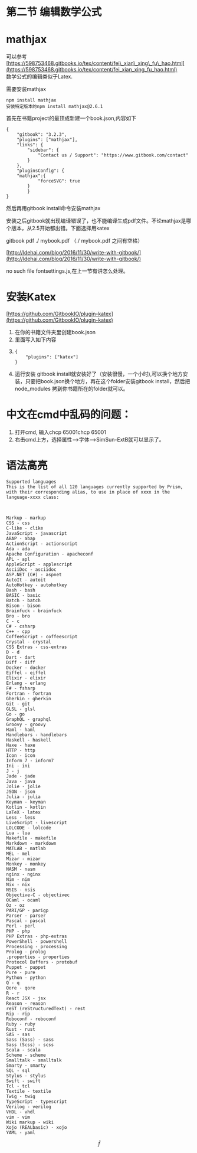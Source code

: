 # 第二节 编辑数学公式

# mathjax

可以参考[https://598753468.gitbooks.io/tex/content/fei\_xian\_xing\_fu\_hao.html](https://598753468.gitbooks.io/tex/content/fei_xian_xing_fu_hao.html)  
数学公式的编辑类似于Latex.

需要安装mathjax

```
npm install mathjax
安装特定版本的npm install mathjax@2.6.1
```

首先在书籍project的最顶成新建一个book.json,内容如下

```
{
    "gitbook": "3.2.3",
    "plugins": ["mathjax"],
    "links": {
        "sidebar": {
            "Contact us / Support": "https://www.gitbook.com/contact"
        }
    },
    "pluginsConfig": {
    "mathjax":{
            "forceSVG": true
        }
        }
}
```

然后再用gitbook install命令安装mathjax

安装之后gitbook就出现编译错误了，也不能编译生成pdf文件。不论mathjax是哪个版本，从2.5开始都出错。下面选择用katex

gitbook pdf ./ mybook.pdf  （./ mybook.pdf 之间有空格）

[http://ldehai.com/blog/2016/11/30/write-with-gitbook/](http://ldehai.com/blog/2016/11/30/write-with-gitbook/)

no such file fontsettings.js,在上一节有讲怎么处理。

# 安装Katex

[https://github.com/GitbookIO/plugin-katex](https://github.com/GitbookIO/plugin-katex)

1. 在你的书籍文件夹里创建book.json 
2. 里面写入如下内容
3. ```
   {
       "plugins": ["katex"]
   }
   ```
4. 运行安装 gitbook install就安装好了（安装很慢，一个小时\),可以换个地方安装，只要把book.json换个地方，再在这个folder安装gitbook install，然后把node\_modules 拷到你书籍所在的folder就可以。

# 中文在cmd中乱码的问题：

1. 打开cmd, 输入chcp 65001chcp 65001
2. 右击cmd上方，选择属性--&gt;字体--&gt;SimSun-ExtB就可以显示了。

# 语法高亮

```
Supported languages
This is the list of all 120 languages currently supported by Prism, with their corresponding alias, to use in place of xxxx in the language-xxxx class:



Markup - markup
CSS - css
C-like - clike
JavaScript - javascript
ABAP - abap
ActionScript - actionscript
Ada - ada
Apache Configuration - apacheconf
APL - apl
AppleScript - applescript
AsciiDoc - asciidoc
ASP.NET (C#) - aspnet
AutoIt - autoit
AutoHotkey - autohotkey
Bash - bash
BASIC - basic
Batch - batch
Bison - bison
Brainfuck - brainfuck
Bro - bro
C - c
C# - csharp
C++ - cpp
CoffeeScript - coffeescript
Crystal - crystal
CSS Extras - css-extras
D - d
Dart - dart
Diff - diff
Docker - docker
Eiffel - eiffel
Elixir - elixir
Erlang - erlang
F# - fsharp
Fortran - fortran
Gherkin - gherkin
Git - git
GLSL - glsl
Go - go
GraphQL - graphql
Groovy - groovy
Haml - haml
Handlebars - handlebars
Haskell - haskell
Haxe - haxe
HTTP - http
Icon - icon
Inform 7 - inform7
Ini - ini
J - j
Jade - jade
Java - java
Jolie - jolie
JSON - json
Julia - julia
Keyman - keyman
Kotlin - kotlin
LaTeX - latex
Less - less
LiveScript - livescript
LOLCODE - lolcode
Lua - lua
Makefile - makefile
Markdown - markdown
MATLAB - matlab
MEL - mel
Mizar - mizar
Monkey - monkey
NASM - nasm
nginx - nginx
Nim - nim
Nix - nix
NSIS - nsis
Objective-C - objectivec
OCaml - ocaml
Oz - oz
PARI/GP - parigp
Parser - parser
Pascal - pascal
Perl - perl
PHP - php
PHP Extras - php-extras
PowerShell - powershell
Processing - processing
Prolog - prolog
.properties - properties
Protocol Buffers - protobuf
Puppet - puppet
Pure - pure
Python - python
Q - q
Qore - qore
R - r
React JSX - jsx
Reason - reason
reST (reStructuredText) - rest
Rip - rip
Roboconf - roboconf
Ruby - ruby
Rust - rust
SAS - sas
Sass (Sass) - sass
Sass (Scss) - scss
Scala - scala
Scheme - scheme
Smalltalk - smalltalk
Smarty - smarty
SQL - sql
Stylus - stylus
Swift - swift
Tcl - tcl
Textile - textile
Twig - twig
TypeScript - typescript
Verilog - verilog
VHDL - vhdl
vim - vim
Wiki markup - wiki
Xojo (REALbasic) - xojo
YAML - yaml
```
$$\hat f$$


